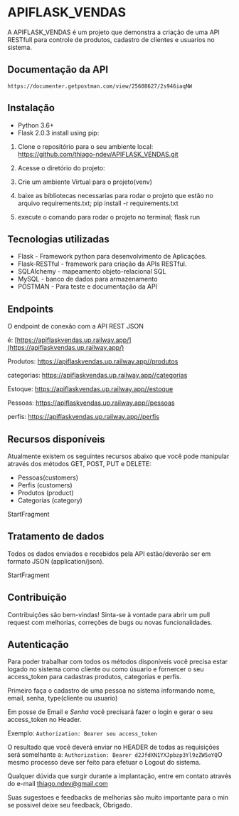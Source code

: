 # APIFLASK_VENDAS
A APIFLASK_VENDAS é um projeto que demonstra a criação de uma API RESTfull para controle de produtos, cadastro de clientes e usuarios no sistema.

## Documentação da API 
    https://documenter.getpostman.com/view/25608627/2s946iaqNW

## Instalação 
- Python 3.6+
- Flask 2.0.3
install using pip:


1. Clone o repositório para o seu ambiente local:
     https://github.com/thiago-ndev/APIFLASK_VENDAS.git
2. Acesse o diretório do projeto: 
3. Crie um ambiente Virtual para o projeto(venv)

4. baixe as bibliotecas necessarias para rodar o projeto que estão no arquivo requirements.txt; 
    pip install -r requirements.txt

5. execute o comando para rodar o projeto no terminal;
    flask run



## Tecnologias utilizadas 

- Flask - Framework python para desenvolvimento de Aplicações.
- Flask-RESTful - framework para criação da APIs RESTful.
- SQLAlchemy - mapeamento objeto-relacional SQL 
- MySQL - banco de dados para armazenamento
- POSTMAN - Para teste e documentação da API


## Endpoints

O endpoint de conexão com a API REST JSON

é: [https://apiflaskvendas.up.railway.app/](https://apiflaskvendas.up.railway.app/)

Produtos: 
https://apiflaskvendas.up.railway.app//produtos 

categorias:
https://apiflaskvendas.up.railway.app//categorias 

Estoque: 
https://apiflaskvendas.up.railway.app//estoque 

Pessoas: 
https://apiflaskvendas.up.railway.app//pessoas

perfis: 
https://apiflaskvendas.up.railway.app//perfis


## Recursos disponíveis

Atualmente existem os seguintes recursos abaixo que você pode manipular através dos métodos GET, POST, PUT e DELETE:

- Pessoas(customers)
- Perfis (customers)
- Produtos (product)
- Categorias (category)
    

StartFragment

## Tratamento de dados

Todos os dados enviados e recebidos pela API estão/deverão ser em formato JSON (application/json).

StartFragment

## Contribuição
Contribuições são bem-vindas! Sinta-se à vontade para abrir um pull request com melhorias, correções de bugs ou novas funcionalidades.


## Autenticação

Para poder trabalhar com todos os métodos disponíveis você precisa estar logado no sistema como cliente ou como úsuario e fornercer o seu access_token para cadastras produtos, categorias e perfis.

Primeiro faça o cadastro de uma pessoa no sistema informando nome, email, senha, type(cliente ou usuario)

Em posse de Email e _Senha_ você precisará fazer o login e gerar o seu access_token no Header.

Exemplo: `Authorization: Bearer seu access_token`

O resultado que você deverá enviar no HEADER de todas as requisições será semelhante a: `Authorization: Bearer d2JfdXN1YXJpbzp3Yl9zZW5oYQ`O mesmo processo deve ser feito para efetuar o Logout do sistema.

Qualquer dúvida que surgir durante a implantação, entre em contato através do e-mail [thiago.ndev@gmail.com]()

Suas sugestoes e feedbacks de melhorias são muito importante para o min se possivel deixe seu feedback, Obrigado.
